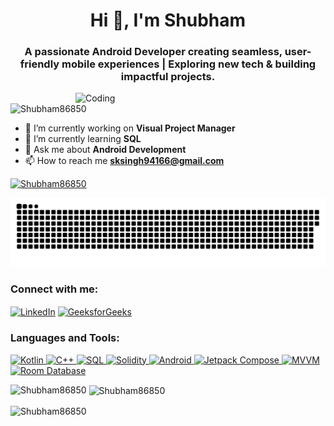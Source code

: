<h1 align="center">Hi 👋, I'm Shubham</h1>
<h3 align="center">A passionate Android Developer creating seamless, user-friendly mobile experiences | Exploring new tech & building impactful projects.</h3>
<img align="right" alt="Coding" width="400" src="https://cdn.dribbble.com/users/1162077/screenshots/3848914/programmer.gif">

<p align="left"> <img src="https://komarev.com/ghpvc/?username=Shubham86850&label=Profile%20views&color=0e75b6&style=flat" alt="Shubham86850" /> </p>

- 🔭 I’m currently working on **Visual Project Manager**
- 🌱 I’m currently learning **SQL**
- 💬 Ask me about **Android Development**
- 📫 How to reach me **sksingh94166@gmail.com**

<p align="left"> <a href="https://github.com/ryo-ma/github-profile-trophy"><img src="https://github-profile-trophy.vercel.app/?username=Shubham86850" alt="Shubham86850" /></a> </p>

![Commit Snake History SVG](https://raw.githubusercontent.com/Deri-Kurniawan/Deri-Kurniawan/output/github-snake.svg)

<h3 align="left">Connect with me:</h3>
<p align="left">
<a href="https://www.linkedin.com/in/shubham-a7b7aa258" target="blank"><img align="center" src="https://cdn-icons-png.flaticon.com/512/174/174857.png" alt="LinkedIn" height="30" width="40" /></a>
<a href="https://www.geeksforgeeks.org/user/sksinghoqwp/" target="blank"><img align="center" src="https://media.geeksforgeeks.org/wp-content/cdn-uploads/gfg_200x200-min.png" alt="GeeksforGeeks" height="30" width="40" /></a>
</p>

<h3 align="left">Languages and Tools:</h3>
<p align="left"> 
  <a href="https://kotlinlang.org/" target="_blank" rel="noreferrer"> <img src="https://encrypted-tbn0.gstatic.com/images?q=tbn:ANd9GcTkD0hl4RMkT1HCsSWKPEG-UqrOfJa8l7wx5w&s" alt="Kotlin" width="40" height="40"/> </a> 
  <a href="https://www.cplusplus.com/" target="_blank" rel="noreferrer"> <img src="https://upload.wikimedia.org/wikipedia/commons/thumb/1/18/ISO_C%2B%2B_Logo.svg/1822px-ISO_C%2B%2B_Logo.svg.png" alt="C++" width="40" height="40"/> </a> 
  <a href="https://www.w3schools.com/sql/" target="_blank" rel="noreferrer"> <img src="https://upload.wikimedia.org/wikipedia/commons/8/87/Sql_data_base_with_logo.png" alt="SQL" width="40" height="40"/> </a>
  <a href="https://soliditylang.org/" target="_blank" rel="noreferrer"> <img src="https://docs.soliditylang.org/en/latest/_images/solidity_logo.svg" alt="Solidity" width="40" height="40"/> </a>
  <a href="https://developer.android.com/" target="_blank" rel="noreferrer"> <img src="https://i0.wp.com/9to5google.com/wp-content/uploads/sites/4/2022/10/android-studio-logo-1.jpg?resize=1200%2C628&quality=82&strip=all&ssl=1" alt="Android" width="40" height="40"/> </a>
  <a href="https://developer.android.com/jetpack/compose" target="_blank" rel="noreferrer"> <img src="https://logo.svgcdn.com/d/jetpackcompose-original-8x.png" alt="Jetpack Compose" width="40" height="40"/> </a>
  <a href="https://developer.android.com/jetpack/arch" target="_blank" rel="noreferrer"> <img src="https://raw.githubusercontent.com/irontec/android-mvvm-example/master/logo.png" alt="MVVM" width="40" height="40"/> </a>
  <a href="https://developer.android.com/jetpack/androidx/releases/room" target="_blank" rel="noreferrer"> <img src="https://miro.medium.com/0*wV4VZmMWTNCL2pNK.jpg" alt="Room Database" width="40" height="40"/> </a>
</p>

<p><img align="left" src="https://github-readme-stats.vercel.app/api/top-langs?username=Shubham86850&show_icons=true&locale=en&layout=compact" alt="Shubham86850" /></p>

<p>&nbsp;<img align="center" src="https://github-readme-stats.vercel.app/api?username=Shubham86850&show_icons=true&locale=en" alt="Shubham86850" /></p>

<p><img align="center" src="https://github-readme-streak-stats.herokuapp.com/?user=Shubham86850&" alt="Shubham86850" /></p>
